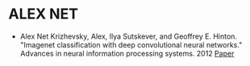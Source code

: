 # ALEX NET
- Alex Net
Krizhevsky, Alex, Ilya Sutskever, and Geoffrey E. Hinton. "Imagenet classification with deep convolutional neural networks." Advances in neural information processing systems. 2012
[Paper](http://papers.nips.cc/paper/4824-imagenet-classification-with-deep-convolutional-neural-networks.pdf)
